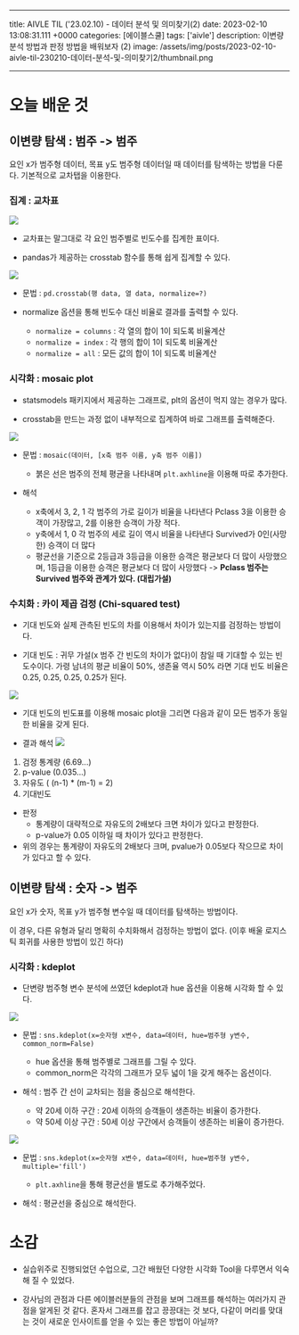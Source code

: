 

---
title: AIVLE TIL ('23.02.10) - 데이터 분석 및 의미찾기(2)
date: 2023-02-10 13:08:31.111 +0000
categories: [에이블스쿨]
tags: ['aivle']
description: 이변량 분석 방법과 판정 방법을 배워보자 (2)
image: /assets/img/posts/2023-02-10-aivle-til-230210-데이터-분석-및-의미찾기2/thumbnail.png

---

# 오늘 배운 것

## 이변량 탐색 : 범주 -> 범주

요인 x가 범주형 데이터, 목표 y도 범주형 데이터일 때 데이터를 탐색하는 방법을 다룬다.
기본적으로 교차탭을 이용한다.

### 집계 : 교차표

![](/assets/img/posts/2023-02-10-aivle-til-230210-데이터-분석-및-의미찾기2/img0.png)

- 교차표는 말그대로 각 요인 범주별로 빈도수를 집계한 표이다.

- pandas가 제공하는 crosstab 함수를 통해 쉽게 집계할 수 있다.

![](/assets/img/posts/2023-02-10-aivle-til-230210-데이터-분석-및-의미찾기2/img1.png)

- 문법 : `pd.crosstab(행 data, 열 data, normalize=?)`

- normalize 옵션을 통해 빈도수 대신 비율로 결과를 출력할 수 있다.
    - `normalize = columns` : 각 열의 합이 1이 되도록 비율계산
    - `normalize = index` : 각 행의 합이 1이 되도록 비율계산
    - `normalize = all` : 모든 값의 합이 1이 되도록 비율계산
    
### 시각화 : mosaic plot

- statsmodels 패키지에서 제공하는 그래프로, plt의 옵션이 먹지 않는 경우가 많다.

- crosstab을 만드는 과정 없이 내부적으로 집계하여 바로 그래프를 출력해준다.

![](/assets/img/posts/2023-02-10-aivle-til-230210-데이터-분석-및-의미찾기2/img2.png)

- 문법 : `mosaic(데이터, [x축 범주 이름, y축 범주 이름])`
    - 붉은 선은 범주의 전체 평균을 나타내며 `plt.axhline`을 이용해 따로 추가한다.

- 해석
    - x축에서 3, 2, 1 각 범주의 가로 길이가 비율을 나타낸다
    Pclass 3을 이용한 승객이 가장많고, 2를 이용한 승객이 가장 적다.
    - y축에서 1, 0 각 범주의 세로 길이 역시 비율을 나타낸다
    Survived가 0인(사망한) 승객이 더 많다
    - 평균선을 기준으로 2등급과 3등급을 이용한 승객은 평균보다 더 많이 사망했으며, 1등급을 이용한 승객은 평균보다 더 많이 사망했다 
    -> **Pclass 범주는 Survived 범주와 관계가 있다. (대립가설)** 

### 수치화 : 카이 제곱 검정 (Chi-squared test)

- 기대 빈도와 실제 관측된 빈도의 차를 이용해서 차이가 있는지를 검정하는 방법이다.

- 기대 빈도 : 귀무 가설(x 범주 간 빈도의 차이가 없다)이 참일 때 기대할 수 있는 빈도수이다.
가령 남녀의 평균 비율이 50%, 생존율 역시 50% 라면 기대 빈도 비율은 0.25, 0.25, 0.25, 0.25가 된다.

![](/assets/img/posts/2023-02-10-aivle-til-230210-데이터-분석-및-의미찾기2/img3.png)

- 기대 빈도의 빈도표를 이용해 mosaic plot을 그리면 다음과 같이 모든 범주가 동일한 비율을 갖게 된다.

- 결과 해석
![](/assets/img/posts/2023-02-10-aivle-til-230210-데이터-분석-및-의미찾기2/img4.png)

1. 검정 통계량 (6.69...)
2. p-value (0.035...)
3. 자유도 ( (n-1) * (m-1) = 2)
4. 기대빈도

- 판정
    - 통계량이 대략적으로 자유도의 2배보다 크면 차이가 있다고 판정한다.
    - p-value가 0.05 이하일 때 차이가 있다고 판정한다.
- 위의 경우는 통계량이 자유도의 2배보다 크며, pvalue가 0.05보다 작으므로 차이가 있다고 할 수 있다.

## 이변량 탐색 : 숫자 -> 범주

요인 x가 숫자, 목표 y가 범주형 변수일 때 데이터를 탐색하는 방법이다.

이 경우, 다른 유형과 달리 명확히 수치화해서 검정하는 방법이 없다. 
(이후 배울 로지스틱 회귀를 사용한 방법이 있긴 하다)

### 시각화 : kdeplot

- 단변량 범주형 변수 분석에 쓰였던 kdeplot과 hue 옵션을 이용해 시각화 할 수 있다.

![](/assets/img/posts/2023-02-10-aivle-til-230210-데이터-분석-및-의미찾기2/img5.png)


- 문법 : `sns.kdeplot(x=숫자형 x변수, data=데이터, hue=범주형 y변수, common_norm=False)`
    - hue 옵션을 통해 범주별로 그래프를 그릴 수 있다.
    - common_norm은 각각의 그래프가 모두 넓이 1을 갖게 해주는 옵션이다.

- 해석 : 범주 간 선이 교차되는 점을 중심으로 해석한다.
    - 약 20세 이하 구간 : 20세 이하의 승객들이 생존하는 비율이 증가한다.
    - 약 50세 이상 구간 : 50세 이상 구간에서 승객들이 생존하는 비율이 증가한다.
    
![](/assets/img/posts/2023-02-10-aivle-til-230210-데이터-분석-및-의미찾기2/img6.png)

- 문법 : `sns.kdeplot(x=숫자형 x변수, data=데이터, hue=범주형 y변수, multiple='fill')`
    - `plt.axhline`을 통해 평균선을 별도로 추가해주었다.
    
- 해석 : 평균선을 중심으로 해석한다.

# 소감

- 실습위주로 진행되었던 수업으로, 그간 배웠던 다양한 시각화 Tool을 다루면서 익숙해 질 수 있었다.

- 강사님의 관점과 다른 에이블러분들의 관점을 보며 그래프를 해석하는 여러가지 관점을 알게된 것 같다. 혼자서 그래프를 잡고 끙끙대는 것 보다, 다같이 머리를 맞대는 것이 새로운 인사이트를 얻을 수 있는 좋은 방법이 아닐까?


        